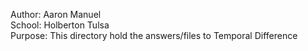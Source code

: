 Author: Aaron Manuel<br/>
School: Holberton Tulsa<br/>
Purpose: This directory hold the answers/files to Temporal Difference<br/>
